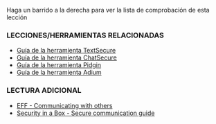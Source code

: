 [Title]: # (¿Y ahora qué?)
[Difficulty]: # (Principiante)
[Order]: # (5)

Haga un barrido a la derecha para ver la lista de comprobación de esta lección

### LECCIONES/HERRAMIENTAS RELACIONADAS

*   [Guía de la herramienta TextSecure](umbrella://lesson/textsecure)
*   [Guía de la herramienta ChatSecure](umbrella://lesson/chatsecure)
*   [Guía de la herramienta Pidgin](umbrella://lesson/pidgin)
*   [Guía de la herramienta Adium](umbrella://lesson/adium)

### LECTURA ADICIONAL

*   [EFF - Communicating with others](https://ssd.eff.org/en/module/communicating-others)
*   [Security in a Box - Secure communication guide](https://securityinabox.org/en/guide/secure-communication)